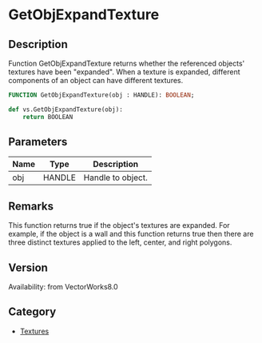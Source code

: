 # GetObjExpandTexture

## Description
Function GetObjExpandTexture returns whether the referenced objects' textures have been &quot;expanded&quot;. When a texture is expanded, different components of an object can have different textures.

```pascal
FUNCTION GetObjExpandTexture(obj : HANDLE): BOOLEAN;
```

```python
def vs.GetObjExpandTexture(obj):
    return BOOLEAN
```

## Parameters
|Name|Type|Description|
|---|---|---|
|obj|HANDLE|Handle to object.|

## Remarks
This function returns true if the object's textures are expanded.  For example, if the object is a wall and this function returns true then there are three distinct textures applied to the left, center, and right polygons.

## Version
Availability: from VectorWorks8.0

## Category
* [Textures](../Categories/Textures.md)
